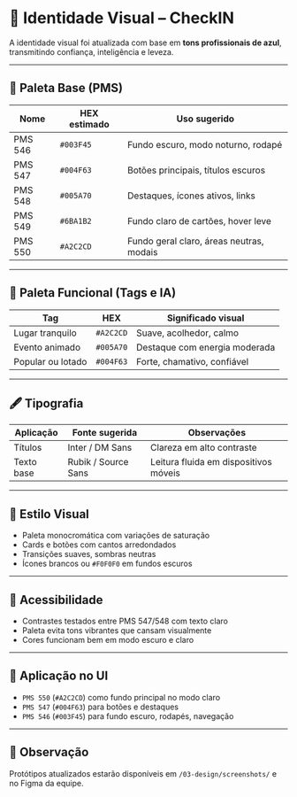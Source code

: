 # 🎨 Identidade Visual – CheckIN

A identidade visual foi atualizada com base em **tons profissionais de azul**, transmitindo confiança, inteligência e leveza.

---

## 🧩 Paleta Base (PMS)

| Nome           | HEX estimado | Uso sugerido                                 |
|----------------|--------------|----------------------------------------------|
| PMS 546        | `#003F45`    | Fundo escuro, modo noturno, rodapé           |
| PMS 547        | `#004F63`    | Botões principais, títulos escuros           |
| PMS 548        | `#005A70`    | Destaques, ícones ativos, links              |
| PMS 549        | `#6BA1B2`    | Fundo claro de cartões, hover leve           |
| PMS 550        | `#A2C2CD`    | Fundo geral claro, áreas neutras, modais     |

---

## 🧠 Paleta Funcional (Tags e IA)

| Tag                  | HEX        | Significado visual                |
|----------------------|------------|-----------------------------------|
| Lugar tranquilo      | `#A2C2CD`  | Suave, acolhedor, calmo           |
| Evento animado       | `#005A70`  | Destaque com energia moderada     |
| Popular ou lotado    | `#004F63`  | Forte, chamativo, confiável       |

---

## 🖋️ Tipografia

| Aplicação       | Fonte sugerida       | Observações                         |
|-----------------|----------------------|-------------------------------------|
| Títulos         | Inter / DM Sans      | Clareza em alto contraste           |
| Texto base      | Rubik / Source Sans  | Leitura fluida em dispositivos móveis|

---

## 🧱 Estilo Visual

- Paleta monocromática com variações de saturação
- Cards e botões com cantos arredondados
- Transições suaves, sombras neutras
- Ícones brancos ou `#F0F0F0` em fundos escuros

---

## 🔲 Acessibilidade

- Contrastes testados entre PMS 547/548 com texto claro
- Paleta evita tons vibrantes que cansam visualmente
- Cores funcionam bem em modo escuro e claro

---

## 🧭 Aplicação no UI

- `PMS 550` (`#A2C2CD`) como fundo principal no modo claro
- `PMS 547` (`#004F63`) para botões e destaques
- `PMS 546` (`#003F45`) para fundo escuro, rodapés, navegação

---

## 📎 Observação

Protótipos atualizados estarão disponíveis em `/03-design/screenshots/` e no Figma da equipe.
